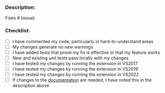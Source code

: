 <!-- IMPORTANT: Please do not create a Pull Request without creating an issue first. -->

### Description:

Fixes # (issue)

<!-- Please include a summary of your changes. Provide enough information so that others can review your pull request. -->

### Checklist:
* [ ] I have commented my code, particularly in hard-to-understand areas
* [ ] My changes generate no new warnings
* [ ] I have added tests that prove my fix is effective or that my feature works
* [ ] New and existing unit tests pass locally with my changes
* [ ] I have tested my changes by running the extension in VS2017
* [ ] I have tested my changes by running the extension in VS2019
* [ ] I have tested my changes by running the extension in VS2022
* [ ] If changes to the [documentation](https://github.com/Xavalon/XamlStyler/wiki) are needed, I have noted this in the description above
